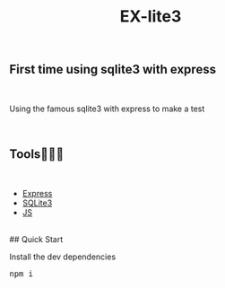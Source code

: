 # <div align="center">EX-lite3</div>
<br/>

## First time using sqlite3 with express

<br/>

Using the famous sqlite3 with express to make a test

<br/>

## Tools🔧👨‍💻
<br/>

- [Express](https://expressjs.com/)
- [SQLite3](https://www.npmjs.com/package/sqlite3)
- [JS](https://developer.mozilla.org/pt-BR/docs/Web/JavaScript)

<br/>
## Quick Start

Install the dev dependencies 
<pre>
npm i
</pre>

